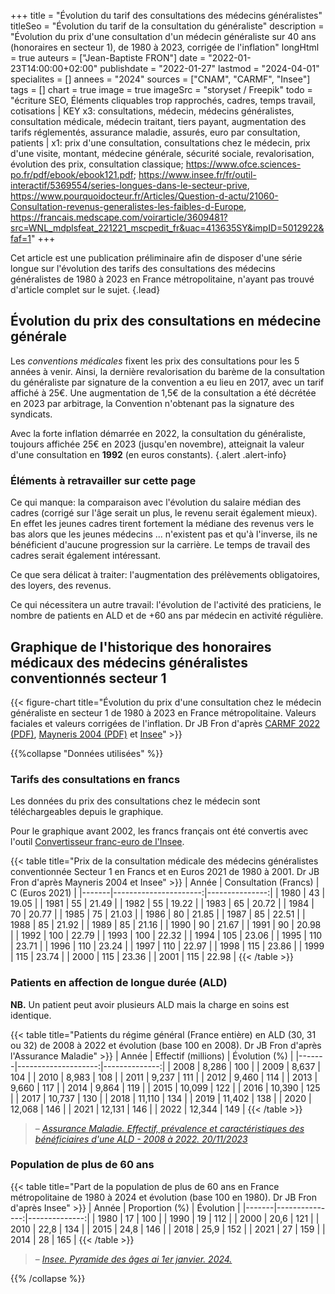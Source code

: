 +++
title = "Évolution du tarif des consultations des médecins généralistes"
titleSeo = "Évolution du tarif de la consultation du généraliste"
description = "Évolution du prix d'une consultation d'un médecin généraliste sur 40 ans (honoraires en secteur 1), de 1980 à 2023, corrigée de l'inflation"
longHtml = true
auteurs = ["Jean-Baptiste FRON"]
date = "2022-01-23T14:00:00+02:00"
publishdate = "2022-01-27"
lastmod = "2024-04-01"
specialites = []
annees = "2024"
sources = ["CNAM", "CARMF", "Insee"]
tags = []
chart = true
image = true
imageSrc = "storyset / Freepik"
todo = "écriture SEO, Éléments cliquables trop rapprochés, cadres, temps travail, cotisations | KEY x3: consultations, médecin, médecins généralistes, consultation médicale, médecin traitant, tiers payant, augmentation des tarifs réglementés, assurance maladie, assurés, euro par consultation, patients | x1: prix d'une consultation, consultations chez le médecin, prix d'une visite, montant, médecine générale, sécurité sociale, revalorisation, évolution des prix, consultation classique; https://www.ofce.sciences-po.fr/pdf/ebook/ebook121.pdf; https://www.insee.fr/fr/outil-interactif/5369554/series-longues-dans-le-secteur-prive, https://www.pourquoidocteur.fr/Articles/Question-d-actu/21060-Consultation-revenus-generalistes-les-faibles-d-Europe, https://francais.medscape.com/voirarticle/3609481?src=WNL_mdplsfeat_221221_mscpedit_fr&uac=413635SY&impID=5012922&faf=1"
+++

Cet article est une publication préliminaire afin de disposer d'une série longue sur l'évolution des tarifs des consultations des médecins généralistes de 1980 à 2023 en France métropolitaine, n'ayant pas trouvé d'article complet sur le sujet.
{.lead}

## Évolution du prix des consultations en médecine générale

Les *conventions médicales* fixent les prix des consultations pour les 5 années à venir. Ainsi, la dernière revalorisation du barème de la consultation du généraliste par signature de la convention a eu lieu en 2017, avec un tarif affiché à 25€. Une augmentation de 1,5€ de la consultation a été décrétée en 2023 par arbitrage, la Convention n'obtenant pas la signature des syndicats.

Avec la forte inflation démarrée en 2022, la consultation du généraliste, toujours affichée 25€ en 2023 (jusqu'en novembre), atteignait la valeur d'une consultation en **1992** (en euros constants).
{.alert .alert-info}

### Éléments à retravailler sur cette page

Ce qui manque: la comparaison avec l'évolution du salaire médian des cadres (corrigé sur l'âge serait un plus, le revenu serait également mieux). En effet les jeunes cadres tirent fortement la médiane des revenus vers le bas alors que les jeunes médecins ... n'existent pas et qu'à l'inverse, ils ne bénéficient d'aucune progression sur la carrière. Le temps de travail des cadres serait également intéressant.

Ce que sera délicat à traiter: l'augmentation des prélèvements obligatoires, des loyers, des revenus.

Ce qui nécessitera un autre travail: l'évolution de l'activité des praticiens, le nombre de patients en ALD et de +60 ans par médecin en activité régulière.

## Graphique de l'historique des honoraires médicaux des médecins généralistes conventionnés secteur 1

{{< figure-chart title="Évolution du prix d'une consultation chez le médecin généraliste en secteur 1 de 1980 à 2023 en France métropolitaine. Valeurs faciales et valeurs corrigées de l'inflation. Dr JB Fron d'après <a href='http://www.carmf.fr/doc/publications/chronologie/2022/chronologie-2022.pdf' rel='external nofollow noopener'>CARMF 2022 (PDF)</a>, <a href='http://piketty.pse.ens.fr/fichiers/enseig/memothes/DeaMayneris2004.pdf' rel='external nofollow noopener'>Mayneris 2004 (PDF)</a> et <a href='https://www.insee.fr/fr/information/2417794' rel='external nofollow noopener'>Insee</a>" >}}

<script>
const chartOptions = {
  // https://www.insee.fr/fr/information/2417794
  series: [{
    name: 'Euros 2023',
    data: [21.02, 23.71, 21.20, 22.86, 22.92, 23.21, 24.11, 24.84, 24.19, 23.35,
     23.91, 23.16, 25.15, 24.63, 25.44, 26.16, 25.65, 25.35, 26.34, 26.2,
      25.78, 25.36, 28.37, 27.80, 27.22, 26.73, 27.62, 28.51, 27.73, 27.70,
       27.29, 27.94, 27.40, 27.16, 27.03, 27.02, 26.97, 29.01, 28.49,
        28.18, 28.04, 27.59, 26.22, 25]
  },
  {
    name: 'Euros courants',
    data: [7.01, 7.97, 8.48, 9.76, 10.39, 11.11, 11.46, 12.45, 12.96, 12.96, 13.53, 13.72, 13.72, 15.24, 15.63, 16.65, 16.77, 16.77, 17.34, 17.53, 17.53, 17.53, 20, 20, 20, 20, 21, 22, 22, 22, 22, 23, 23, 23, 23, 23, 23, 25, 25, 25, 25, 25, 25, 25]
  }],
  chart: { type: 'line' },
  markers: { size: 0 },
  stroke: { colors: ['#4150f5', '#717cf8'], curve: 'smooth', width: 3 },
  title: { text: 'Honoraires de la consultation d’un médecin généraliste en secteur 1' },
  xaxis: {
    categories: [1980, 1981, 1982, 1983, 1984, 1985, 1986, 1987, 1988, 1989,
     1990, 1991, 1992, 1993, 1994, 1995, 1996, 1997, 1998, 1999,
      2000, 2001, 2002, 2003, 2004, 2005, 2006, 2007, 2008, 2009,
       2010, 2011, 2012, 2013, 2014, 2015, 2016, 2017, 2018, 2019,
        2020, 2021, 2022, 2023],
    tickAmount: 22
  },
  yaxis: [
    {
      title: { text: "Montant (€)" },
      labels: { style: { colors: '#757575' } },
      decimalsInFloat: 0,
      min: 0
    }
  ],
  tooltip: { y: [{ formatter: function(value) { return `${value} €` }}] },
  theme: { monochrome: { enabled: true } },
  annotations: {
    xaxis: [{
      x: 2002,
      strokeDashArray: 0,
      borderColor: '#e0e0e0',
      label: {
        borderColor: 'transparent',
        position: 'bottom',
        style: {
          color: '#fff',
          background: '#4150f5',
        },
      text: 'Passage à l’euro',
      }
    }]
  }
}
</script>

{{%collapse "Données utilisées" %}}

### Tarifs des consultations en francs

Les données du prix des consultations chez le médecin sont téléchargeables depuis le graphique.

Pour le graphique avant 2002, les francs français ont été convertis avec l'outil [Convertisseur franc-euro de l'Insee](https://www.insee.fr/fr/information/2417794).

{{< table title="Prix de la consultation médicale des médecins généralistes conventionnée Secteur 1 en Francs et en Euros 2021 de 1980 à 2001. Dr JB Fron d'après Mayneris 2004 et Insee" >}}
| Année | Consultation (Francs) | C (Euros 2021) |
|-------|----------------------:|---------------:|
| 1980  |                    43 |          19.05 |
| 1981  |                    55 |          21.49 |
| 1982  |                    55 |          19.22 |
| 1983  |                    65 |          20.72 |
| 1984  |                    70 |          20.77 |
| 1985  |                    75 |          21.03 |
| 1986  |                    80 |          21.85 |
| 1987  |                    85 |          22.51 |
| 1988  |                    85 |          21.92 |
| 1989  |                    85 |          21.16 |
| 1990  |                    90 |          21.67 |
| 1991  |                    90 |          20.98 |
| 1992  |                   100 |          22.79 |
| 1993  |                   100 |          22.32 |
| 1994  |                   105 |          23.06 |
| 1995  |                   110 |          23.71 |
| 1996  |                   110 |          23.24 |
| 1997  |                   110 |          22.97 |
| 1998  |                   115 |          23.86 |
| 1999  |                   115 |          23.74 |
| 2000  |                   115 |          23.36 |
| 2001  |                   115 |          22.98 |
{{< /table >}}

### Patients en affection de longue durée (ALD)

**NB.** Un patient peut avoir plusieurs ALD mais la charge en soins est identique.

{{< table title="Patients du régime général (France entière) en ALD (30, 31 ou 32) de 2008 à 2022 et évolution (base 100 en 2008). Dr JB Fron d'après l'Assurance Maladie" >}}
| Année | Effectif (millions) | Évolution (%) |
|-------|--------------------:|--------------:|
| 2008  |               8,286 |           100 |
| 2009  |               8,637 |           104 |
| 2010  |               8,983 |           108 |
| 2011  |               9,237 |           111 |
| 2012  |               9,460 |           114 |
| 2013  |               9,660 |           117 |
| 2014  |               9,864 |           119 |
| 2015  |              10,099 |           122 |
| 2016  |              10,390 |           125 |
| 2017  |              10,737 |           130 |
| 2018  |              11,110 |           134 |
| 2019  |              11,402 |           138 |
| 2020  |              12,068 |           146 |
| 2021  |              12,131 |           146 |
| 2022  |              12,344 |           149 |
{{< /table >}}

> – *[Assurance Maladie. Effectif, prévalence et caractéristiques des bénéficiaires d'une ALD - 2008 à 2022. 20/11/2023](https://assurance-maladie.ameli.fr/etudes-et-donnees/prevalence-beneficiaires-ald)*

### Population de plus de 60 ans

{{< table title="Part de la population de plus de 60 ans en France métropolitaine de 1980 à 2024 et évolution (base 100 en 1980). Dr JB Fron d'après Insee" >}}
| Année | Proportion (%) |     Évolution |
|-------|---------------:|--------------:|
| 1980  |             17 |           100 |
| 1990  |             19 |           112 |
| 2000  |           20,6 |           121 |
| 2010  |           22,8 |           134 |
| 2015  |           24,8 |           146 |
| 2018  |           25,9 |           152 |
| 2021  |             27 |           159 |
| 2014  |             28 |           165 |
{{< /table >}}

> – *[Insee. Pyramide des âges ai 1er janvier. 2024.](https://www.insee.fr/fr/outil-interactif/5014911/pyramide.htm#!&t=1)*

{{% /collapse %}}
